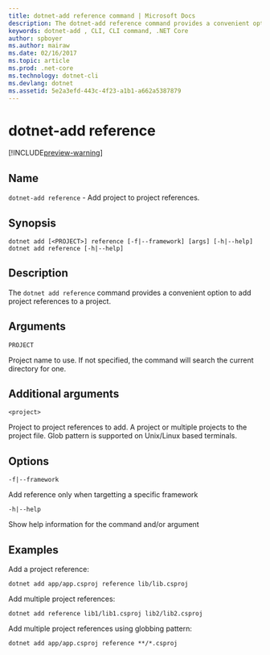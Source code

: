 ```yaml
---
title: dotnet-add reference command | Microsoft Docs
description: The dotnet-add reference command provides a convenient option to add project to project references.
keywords: dotnet-add , CLI, CLI command, .NET Core
author: spboyer
ms.author: mairaw
ms.date: 02/16/2017
ms.topic: article
ms.prod: .net-core
ms.technology: dotnet-cli
ms.devlang: dotnet
ms.assetid: 5e2a3efd-443c-4f23-a1b1-a662a5387879
---
```

# dotnet-add reference

[!INCLUDE[preview-warning](../../../includes/warning.md)]

## Name

`dotnet-add reference` - Add project to project references.

## Synopsis

```
dotnet add [<PROJECT>] reference [-f|--framework] [args] [-h|--help]
dotnet add reference [-h|--help]
```

## Description

The `dotnet add reference` command provides a convenient option to add project references to a project.

## Arguments

`PROJECT`

Project name to use. If not specified, the command will search the current directory for one.

## Additional arguments

`<project>`

Project to project references to add. A project or multiple projects to the project file. Glob pattern is supported on Unix/Linux based terminals.

## Options

`-f|--framework`

Add reference only when targetting a specific framework

`-h|--help`

Show help information for the command and/or argument

## Examples

Add a project reference:

`dotnet add app/app.csproj reference lib/lib.csproj`

Add multiple project references:

`dotnet add reference lib1/lib1.csproj lib2/lib2.csproj`

Add multiple project references using globbing pattern:

`dotnet add app/app.csproj reference **/*.csproj`

